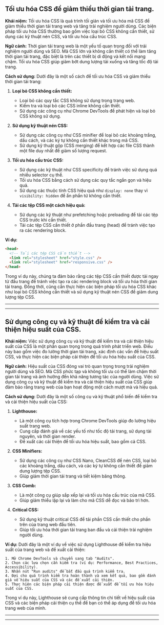 ## Tối ưu hóa CSS để giảm thiểu thời gian tải trang.

**Khái niệm:**
Tối ưu hóa CSS là quá trình tối giản và tối ưu hóa mã CSS để giảm thiểu thời gian tải trang web và tăng trải nghiệm người dùng. Các biện pháp tối ưu hóa CSS thường bao gồm việc loại bỏ CSS không cần thiết, sử dụng các kỹ thuật nén CSS, và tối ưu hóa cấu trúc CSS.

**Ngữ cảnh:**
Thời gian tải trang web là một yếu tố quan trọng đối với trải nghiệm người dùng và SEO. Mã CSS lớn và không cần thiết có thể làm tăng thời gian tải trang, đặc biệt là trên các thiết bị di động và kết nối mạng chậm. Tối ưu hóa CSS giúp giảm bớt dung lượng tải xuống và tăng tốc độ tải trang.

**Cách sử dụng:**
Dưới đây là một số cách để tối ưu hóa CSS và giảm thiểu thời gian tải trang:

1. **Loại bỏ CSS không cần thiết:**

   - Loại bỏ các quy tắc CSS không sử dụng trong trang web.
   - Kiểm tra và loại bỏ các CSS inline không cần thiết.
   - Sử dụng các công cụ như Chrome DevTools để phát hiện và loại bỏ CSS không sử dụng.

2. **Sử dụng kỹ thuật nén CSS:**

   - Sử dụng các công cụ như CSS minifier để loại bỏ các khoảng trắng, dấu cách, và các ký tự không cần thiết khác trong mã CSS.
   - Sử dụng kỹ thuật gộp (CSS merging) để kết hợp các file CSS thành một file duy nhất để giảm số lượng request.

3. **Tối ưu hóa cấu trúc CSS:**

   - Sử dụng các kỹ thuật như CSS specificity để tránh việc sử dụng quá nhiều selector cụ thể.
   - Tối ưu hóa CSS bằng cách sử dụng các quy tắc ngắn gọn và hiệu quả.
   - Sử dụng các thuộc tính CSS hiệu quả như `display: none` thay vì `visibility: hidden` để ẩn phần tử không cần thiết.

4. **Tải các tệp CSS một cách hiệu quả:**
   - Sử dụng các kỹ thuật như prefetching hoặc preloading để tải các tệp CSS trước khi cần thiết.
   - Tải các tệp CSS cần thiết ở phần đầu trang (head) để tránh việc tạo ra các rendering block.

**Ví dụ:**

```html
<head>
  <!-- Tải các tệp CSS cần thiết -->
  <link rel="stylesheet" href="style.css" />
  <link rel="stylesheet" href="responsive.css" />
</head>
```

Trong ví dụ này, chúng ta đảm bảo rằng các tệp CSS cần thiết được tải ngay từ đầu trang để tránh việc tạo ra các rendering block và tối ưu hóa thời gian tải trang. Đồng thời, cũng cần thực hiện các biện pháp tối ưu hóa CSS khác như loại bỏ CSS không cần thiết và sử dụng kỹ thuật nén CSS để giảm dung lượng tệp CSS.

---

---

## Sử dụng công cụ và kỹ thuật để kiểm tra và cải thiện hiệu suất của CSS.

**Khái niệm:**
Việc sử dụng công cụ và kỹ thuật để kiểm tra và cải thiện hiệu suất của CSS là một phần quan trọng trong quá trình phát triển web. Điều này bao gồm việc đo lường thời gian tải trang, xác định các vấn đề hiệu suất CSS, và thực hiện các biện pháp cải thiện để tối ưu hóa hiệu suất của CSS.

**Ngữ cảnh:**
Hiệu suất của CSS đóng vai trò quan trọng trong trải nghiệm người dùng và SEO. Mã CSS phức tạp và không tối ưu có thể làm chậm thời gian tải trang và ảnh hưởng đến khả năng tương tác của người dùng. Việc sử dụng công cụ và kỹ thuật để kiểm tra và cải thiện hiệu suất của CSS giúp đảm bảo rằng trang web của bạn hoạt động một cách mượt mà và hiệu quả.

**Cách sử dụng:**
Dưới đây là một số công cụ và kỹ thuật phổ biến để kiểm tra và cải thiện hiệu suất của CSS:

1. **Lighthouse:**

   - Là một công cụ tích hợp trong Chrome DevTools giúp đo lường hiệu suất trang web.
   - Cung cấp đánh giá về các yếu tố như tốc độ tải trang, sử dụng tài nguyên, và thời gian render.
   - Đề xuất các cải thiện để tối ưu hóa hiệu suất, bao gồm cả CSS.

2. **CSS Minifiers:**

   - Sử dụng các công cụ như CSS Nano, CleanCSS để nén CSS, loại bỏ các khoảng trắng, dấu cách, và các ký tự không cần thiết để giảm dung lượng tệp CSS.
   - Giúp giảm thời gian tải trang và tiết kiệm băng thông.

3. **CSS Comb:**

   - Là một công cụ giúp sắp xếp lại và tối ưu hóa cấu trúc của mã CSS.
   - Giúp giảm thiểu lặp lại và làm cho mã CSS dễ đọc và bảo trì hơn.

4. **Critical CSS:**
   - Sử dụng kỹ thuật critical CSS để tải phần CSS cần thiết cho phần trên của trang web đầu tiên.
   - Giúp tối ưu hóa thời gian tải trang ban đầu và cải thiện trải nghiệm người dùng.

**Ví dụ:**
Dưới đây là một ví dụ về việc sử dụng Lighthouse để kiểm tra hiệu suất của trang web và đề xuất cải thiện:

```plaintext
1. Mở Chrome DevTools và chuyển sang tab "Audits".
2. Chọn các lựa chọn cần kiểm tra (ví dụ: Performance, Best Practices, Accessibility).
3. Nhấn nút "Run audits" để bắt đầu quá trình kiểm tra.
4. Đợi cho quá trình kiểm tra hoàn thành và xem kết quả, bao gồm đánh giá về hiệu suất của CSS và các đề xuất cải thiện.
5. Thực hiện các biện pháp cải thiện được đề xuất để tối ưu hóa hiệu suất của CSS.
```

Trong ví dụ này, Lighthouse sẽ cung cấp thông tin chi tiết về hiệu suất của CSS và các biện pháp cải thiện cụ thể để bạn có thể áp dụng để tối ưu hóa trang web của mình.

---

---
